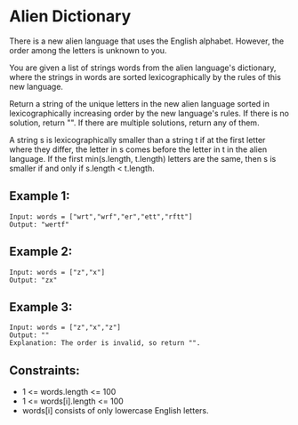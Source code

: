 # Alien Dictionary

There is a new alien language that uses the English alphabet. However, the order among the letters is unknown to you.

You are given a list of strings words from the alien language's dictionary, where the strings in words are sorted lexicographically by the rules of this new language.

Return a string of the unique letters in the new alien language sorted in lexicographically increasing order by the new language's rules. If there is no solution, return "". If there are multiple solutions, return any of them.

A string s is lexicographically smaller than a string t if at the first letter where they differ, the letter in s comes before the letter in t in the alien language. If the first min(s.length, t.length) letters are the same, then s is smaller if and only if s.length < t.length.

## Example 1:

```
Input: words = ["wrt","wrf","er","ett","rftt"]
Output: "wertf"
```

## Example 2:

```
Input: words = ["z","x"]
Output: "zx"
```

## Example 3:

```
Input: words = ["z","x","z"]
Output: ""
Explanation: The order is invalid, so return "".
```

## Constraints:

- 1 <= words.length <= 100
- 1 <= words[i].length <= 100
- words[i] consists of only lowercase English letters.
